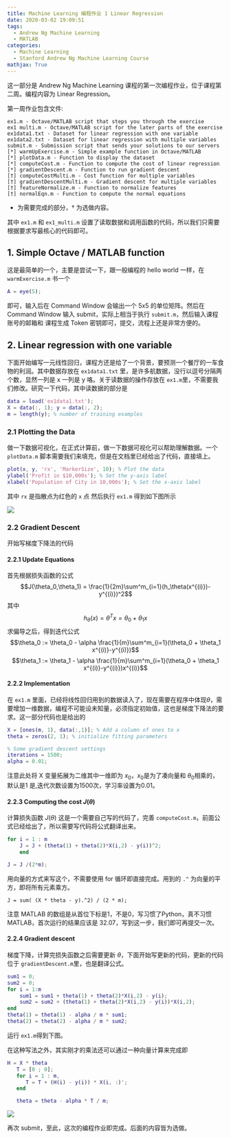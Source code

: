 ```yaml
---
title: Machine Learning 编程作业 1 Linear Regression
date: 2020-03-02 19:09:51
tags:
  - Andrew Ng Machine Learning
  - MATLAB
categories:
  - Machine Learning
  - Stanford Andrew Ng Machine Learning Course
mathjax: True
---
```

这一部分是 Andrew Ng Machine Learning 课程的第一次编程作业，位于课程第二周。编程内容为 Linear Regression。

第一周作业包含文件:
```
ex1.m - Octave/MATLAB script that steps you through the exercise
ex1 multi.m - Octave/MATLAB script for the later parts of the exercise
ex1data1.txt - Dataset for linear regression with one variable
ex1data2.txt - Dataset for linear regression with multiple variables
submit.m - Submission script that sends your solutions to our servers
[*] warmUpExercise.m - Simple example function in Octave/MATLAB
[*] plotData.m - Function to display the dataset
[*] computeCost.m - Function to compute the cost of linear regression
[*] gradientDescent.m - Function to run gradient descent
[†] computeCostMulti.m - Cost function for multiple variables
[†] gradientDescentMulti.m - Gradient descent for multiple variables
[†] featureNormalize.m - Function to normalize features
[†] normalEqn.m - Function to compute the normal equations
```
* 为需要完成的部分，† 为选做内容。

其中 `ex1.m` 和 `ex1_multi.m` 设置了读取数据和调用函数的代码，所以我们只需要根据要求写最核心的代码即可。

## 1. Simple Octave / MATLAB function
这是最简单的一个，主要是尝试一下，跟一般编程的 hello world 一样，在 `warmExercise.m` 书一个

```matlab
A = eye(5);
```
即可，输入后在 Command Window 会输出一个 5x5 的单位矩阵。然后在 Command Window 输入 submit，实际上相当于执行 `submit.m`，然后输入课程账号的邮箱和 课程生成 Token 密钥即可，提交，流程上还是非常方便的。

## 2. Linear regression with one variable
下面开始编写一元线性回归，课程方还是给了一个背景，要预测一个餐厅的一车食物的利润。其中数据存放在 `ex1data1.txt` 里，是许多航数据，没行以逗号分隔两个数，显然一列是 x 一列是 y 咯。关于读数据的操作存放在 `ex1.m`里，不需要我们修改。研究一下代码，其中读数据的部分是

```matlab
data = load('ex1data1.txt');
X = data(:, 1); y = data(:, 2);
m = length(y); % number of training examples
```
### 2.1 Plotting the Data
做一下数据可视化，在正式计算前，做一下数据可视化可以帮助理解数据。一个 `plotData.m` 脚本需要我们来填充，但是在文档里已经给出了代码，直接填上。

```matlab
plot(x, y, 'rx', 'MarkerSize', 10); % Plot the data
ylabel('Profit in $10,000s'); % Set the y-axis label
xlabel('Population of City in 10,000s'); % Set the x-axis label
```
其中 `rx` 是指散点为红色的 `x` 点
然后执行 `ex1.m` 得到如下图所示

![](https://i.loli.net/2020/03/03/r8ZeN1akbQTh6Wv.png)
### 2.2 Gradient Descent
开始写梯度下降法的代码
#### 2.2.1 Update Equations
首先根据损失函数的公式
$$J(\theta_0,\theta_1) =  \frac{1}{2m}\sum^m_{i=1}(h_\theta(x^{(i)})-y^{(i)})^2$$
其中
$$h_{\theta}(x) =\theta ^T x= \theta_0+\theta_1x$$
求偏导之后，得到迭代公式
$$\theta_0 := \theta_0 - \alpha \frac{1}{m}\sum^m_{i=1}(\theta_0 + \theta_1 x^{(i)}-y^{(i)})$$
$$\theta_1 := \theta_1 - \alpha \frac{1}{m}\sum^m_{i=1}(\theta_0 + \theta_1 x^{(i)}-y^{(i)})x^{(i)}$$

#### 2.2.2 Implementation
在 `ex1.m` 里面，已经将线性回归用到的数据读入了，现在需要在程序中体现$\theta$，需要增加一维数据，编程不可能设未知量，必须指定初始值，这也是梯度下降法的要求。这一部分代码也是给出的

```matlab
X = [ones(m, 1), data(:,1)]; % Add a column of ones to x
theta = zeros(2, 1); % initialize fitting parameters

% Some gradient descent settings
iterations = 1500;
alpha = 0.01;
```
注意此处将 X 变量拓展为二维其中一维即为 $x_0$，$x_0$是为了凑向量和 $\theta_0$相乘的，默认是1 是,迭代次数设置为1500次，学习率设置为0.01。

#### 2.2.3 Computing the cost $J(\theta)$
计算损失函数 $J(\theta)$
这是一个需要自己写的代码了，完善 `computeCost.m`，前面公式已经给出了，所以需要写代码将公式翻译出来。
```matlab
for i = 1 : m
    J = J + (theta(1) + theta(2)*X(i,2) - y(i))^2;
    end

J = J /(2*m);
```
用向量的方式来写这个，不需要使用 for 循环即直接完成。用到的 `.^` 为向量的平方，即将所有元素乘方。
```
J = sum( (X * theta - y).^2) / (2 * m);
```
注意 MATLAB 的数组是从首位下标是1，不是0，写习惯了Python，真不习惯 MATLAB，首次运行的结果应该是 32.07，写到这一步，我们即可再提交一次。

#### 2.2.4 Gradient descent
梯度下降，计算完损失函数之后需要更新 $\theta$，下面开始写更新的代码，更新的代码位于 `gradientDescent.m`里，也是翻译公式。

```matlab
sum1 = 0;
sum2 = 0;
for i = 1:m
    sum1 = sum1 + theta(1) + theta(2)*X(i,2) - y(i);
    sum2 = sum2 + (theta(1) + theta(2)*X(i,2) - y(i))*X(i,2);
end
theta(1) = theta(1) - alpha / m * sum1;
theta(2) = theta(2) - alpha / m * sum2;

```
运行 `ex1.m`得到下图。

在这种写法之外，其实刚才的乘法还可以通过一种向量计算来完成即

```matlab
H = X * theta
   T = [0 ; 0];
   for i = 1 : m,
      T = T + (H(i) - y(i)) * X(i, :)';
   end

   theta = theta - alpha * T / m;
```

![](https://i.loli.net/2020/03/03/6I4LpBaO1ocZQzC.png)

再次 submit，至此，这次的编程作业即完成。后面的内容皆为选做。
